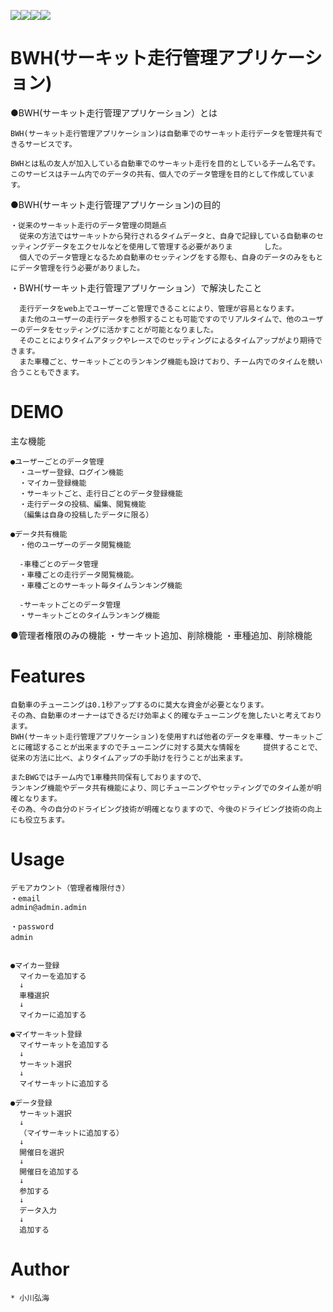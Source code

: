 
<img src="https://img.shields.io/badge/Javascript-276DC3.svg?logo=javascript&style=flat"><img src="https://img.shields.io/badge/-CSS3-1572B6.svg?logo=css3&style=flat"><img src="https://img.shields.io/badge/-HTML5-333.svg?logo=html5&style=flat"><img src="https://img.shields.io/badge/-Rails-CC0000.svg?logo=rails&style=flat">


# BWH(サーキット走行管理アプリケーション)


  ●BWH(サーキット走行管理アプリケーション）とは

    BWH(サーキット走行管理アプリケーション)は自動車でのサーキット走行データを管理共有できるサービスです。

    BWHとは私の友人が加入している自動車でのサーキット走行を目的としているチーム名です。
    このサービスはチーム内でのデータの共有、個人でのデータ管理を目的として作成しています。



  ●BWH(サーキット走行管理アプリケーション)の目的
  
    ・従来のサーキット走行のデータ管理の問題点
      従来の方法ではサーキットから発行されるタイムデータと、自身で記録している自動車のセッティングデータをエクセルなどを使用して管理する必要がありま       した。
      個人でのデータ管理となるため自動車のセッティングをする際も、自身のデータのみをもとにデータ管理を行う必要がありました。


   ・BWH(サーキット走行管理アプリケーション）で解決したこと
   
      走行データをweb上でユーザーごと管理できることにより、管理が容易となります。
      また他のユーザーの走行データを参照することも可能ですのでリアルタイムで、他のユーザーのデータをセッティングに活かすことが可能となりました。
      そのことによりタイムアタックやレースでのセッティングによるタイムアップがより期待できます。
      また車種ごと、サーキットごとのランキング機能も設けており、チーム内でのタイムを競い合うこともできます。



  # DEMO

  主な機能

    ●ユーザーごとのデータ管理
      ・ユーザー登録、ログイン機能
      ・マイカー登録機能
      ・サーキットごと、走行日ごとのデータ登録機能
      ・走行データの投稿、編集、閲覧機能
      （編集は自身の投稿したデータに限る）

    ●データ共有機能
      ・他のユーザーのデータ閲覧機能

      -車種ごとのデータ管理
      ・車種ごとの走行データ閲覧機能。
      ・車種ごとのサーキット毎タイムランキング機能

      -サーキットごとのデータ管理
      ・サーキットごとのタイムランキング機能

  ●管理者権限のみの機能
    ・サーキット追加、削除機能
    ・車種追加、削除機能



  # Features

    自動車のチューニングは0.1秒アップするのに莫大な資金が必要となります。
    その為、自動車のオーナーはできるだけ効率よく的確なチューニングを施したいと考えております。
    BWH(サーキット走行管理アプリケーション)を使用すれば他者のデータを車種、サーキットごとに確認することが出来ますのでチューニングに対する莫大な情報を     提供することで、
    従来の方法に比べ、よりタイムアップの手助けを行うことが出来ます。

    またBWGではチーム内で1車種共同保有しておりますので、
    ランキング機能やデータ共有機能により、同じチューニングやセッティングでのタイム差が明確となります。
    その為、今の自分のドライビング技術が明確となりますので、今後のドライビング技術の向上にも役立ちます。


  # Usage

    デモアカウント（管理者権限付き）
    ・email
    admin@admin.admin

    ・password
    admin　


    ●マイカー登録
      マイカーを追加する
      ↓
      車種選択
      ↓
      マイカーに追加する

    ●マイサーキット登録
      マイサーキットを追加する
      ↓
      サーキット選択
      ↓
      マイサーキットに追加する

    ●データ登録
      サーキット選択
      ↓
      （マイサーキットに追加する）
      ↓
      開催日を選択
      ↓
      開催日を追加する
      ↓
      参加する
      ↓
      データ入力
      ↓
      追加する


  # Author

    * 小川弘海
